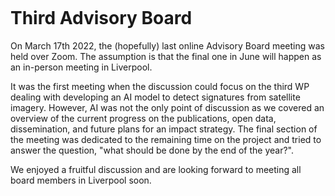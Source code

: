 ```{post} March 18, 2022
```

# Third Advisory Board

On March 17th 2022, the (hopefully) last online Advisory Board meeting was held over
Zoom. The assumption is that the final one in June will happen as an in-person meeting
in Liverpool.

It was the first meeting when the discussion could focus on the third WP dealing with
developing an AI model to detect signatures from satellite imagery. However, AI was not
the only point of discussion as we covered an overview of the current progress on the
publications, open data, dissemination, and future plans for an impact strategy. The
final section of the meeting was dedicated to the remaining time on the project and
tried to answer the question, "what should be done by the end of the year?".

We enjoyed a fruitful discussion and are looking forward to meeting all board members in
Liverpool soon.
